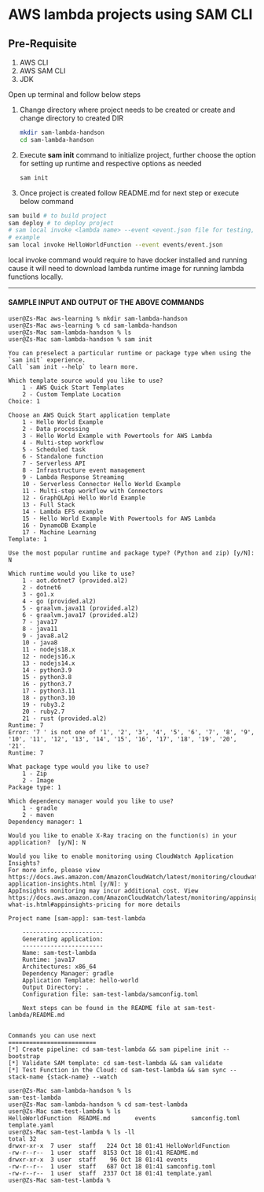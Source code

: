 # AWS lambda projects using SAM CLI

## Pre-Requisite
1. AWS CLI
2. AWS SAM CLI
3. JDK

Open up terminal and follow below steps
1. Change directory where project needs to be created or create and change directory to created DIR
    ```bash
    mkdir sam-lambda-handson
    cd sam-lambda-handson
    ```
2. Execute **sam init** command to initialize project, further choose the option for setting up runtime and respective options as needed
    ```bash
    sam init
    ```
3. Once project is created follow README.md for next step or execute below command
```bash
sam build # to build project
sam deploy # to deploy project
# sam local invoke <lambda name> --event <event.json file for testing, could be found within event/>
# example
sam local invoke HelloWorldFunction --event events/event.json
```
local invoke command would require to have docker installed and running cause it will need to download lambda runtime image for running lambda functions locally.
-- -
#### SAMPLE INPUT AND OUTPUT OF THE ABOVE COMMANDS

```
user@Zs-Mac aws-learning % mkdir sam-lambda-handson
user@Zs-Mac aws-learning % cd sam-lambda-handson 
user@Zs-Mac sam-lambda-handson % ls
user@Zs-Mac sam-lambda-handson % sam init

You can preselect a particular runtime or package type when using the `sam init` experience.
Call `sam init --help` to learn more.

Which template source would you like to use?
	1 - AWS Quick Start Templates
	2 - Custom Template Location
Choice: 1

Choose an AWS Quick Start application template
	1 - Hello World Example
	2 - Data processing
	3 - Hello World Example with Powertools for AWS Lambda
	4 - Multi-step workflow
	5 - Scheduled task
	6 - Standalone function
	7 - Serverless API
	8 - Infrastructure event management
	9 - Lambda Response Streaming
	10 - Serverless Connector Hello World Example
	11 - Multi-step workflow with Connectors
	12 - GraphQLApi Hello World Example
	13 - Full Stack
	14 - Lambda EFS example
	15 - Hello World Example With Powertools for AWS Lambda
	16 - DynamoDB Example
	17 - Machine Learning
Template: 1

Use the most popular runtime and package type? (Python and zip) [y/N]: N

Which runtime would you like to use?
	1 - aot.dotnet7 (provided.al2)
	2 - dotnet6
	3 - go1.x
	4 - go (provided.al2)
	5 - graalvm.java11 (provided.al2)
	6 - graalvm.java17 (provided.al2)
	7 - java17
	8 - java11
	9 - java8.al2
	10 - java8
	11 - nodejs18.x
	12 - nodejs16.x
	13 - nodejs14.x
	14 - python3.9
	15 - python3.8
	16 - python3.7
	17 - python3.11
	18 - python3.10
	19 - ruby3.2
	20 - ruby2.7
	21 - rust (provided.al2)
Runtime: 7 
Error: '7 ' is not one of '1', '2', '3', '4', '5', '6', '7', '8', '9', '10', '11', '12', '13', '14', '15', '16', '17', '18', '19', '20', '21'.
Runtime: 7

What package type would you like to use?
	1 - Zip
	2 - Image
Package type: 1

Which dependency manager would you like to use?
	1 - gradle
	2 - maven
Dependency manager: 1

Would you like to enable X-Ray tracing on the function(s) in your application?  [y/N]: N

Would you like to enable monitoring using CloudWatch Application Insights?
For more info, please view https://docs.aws.amazon.com/AmazonCloudWatch/latest/monitoring/cloudwatch-application-insights.html [y/N]: y
AppInsights monitoring may incur additional cost. View https://docs.aws.amazon.com/AmazonCloudWatch/latest/monitoring/appinsights-what-is.html#appinsights-pricing for more details

Project name [sam-app]: sam-test-lambda

    -----------------------
    Generating application:
    -----------------------
    Name: sam-test-lambda
    Runtime: java17
    Architectures: x86_64
    Dependency Manager: gradle
    Application Template: hello-world
    Output Directory: .
    Configuration file: sam-test-lambda/samconfig.toml
    
    Next steps can be found in the README file at sam-test-lambda/README.md
        

Commands you can use next
=========================
[*] Create pipeline: cd sam-test-lambda && sam pipeline init --bootstrap
[*] Validate SAM template: cd sam-test-lambda && sam validate
[*] Test Function in the Cloud: cd sam-test-lambda && sam sync --stack-name {stack-name} --watch

user@Zs-Mac sam-lambda-handson % ls
sam-test-lambda
user@Zs-Mac sam-lambda-handson % cd sam-test-lambda 
user@Zs-Mac sam-test-lambda % ls
HelloWorldFunction	README.md		events			samconfig.toml		template.yaml
user@Zs-Mac sam-test-lambda % ls -ll
total 32
drwxr-xr-x  7 user  staff   224 Oct 18 01:41 HelloWorldFunction
-rw-r--r--  1 user  staff  8153 Oct 18 01:41 README.md
drwxr-xr-x  3 user  staff    96 Oct 18 01:41 events
-rw-r--r--  1 user  staff   687 Oct 18 01:41 samconfig.toml
-rw-r--r--  1 user  staff  2337 Oct 18 01:41 template.yaml
user@Zs-Mac sam-test-lambda % 
```